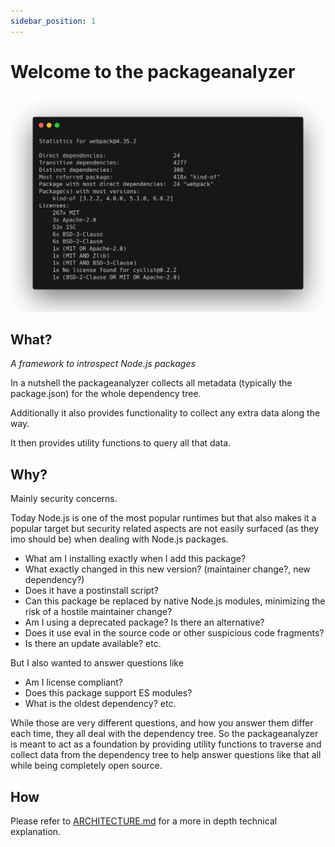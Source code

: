 ```yaml
---
sidebar_position: 1
---
```


# Welcome to the packageanalyzer
![](https://raw.githubusercontent.com/tmkn/packageanalyzer/master/banner.png)
## What?
_A framework to introspect Node.js packages_

In a nutshell the packageanalyzer collects all metadata (typically the package.json) for the whole dependency tree.

Additionally it also provides functionality to collect any extra data along the way.

It then provides utility functions to query all that data.

## Why?
Mainly security concerns.

Today Node.js is one of the most popular runtimes but that also makes it a popular target but security related aspects are not easily surfaced (as they imo should be) when dealing with Node.js packages.
* What am I installing exactly when I add this package?
* What exactly changed in this new version? (maintainer change?, new dependency?)
* Does it have a postinstall script?
* Can this package be replaced by native Node.js modules, minimizing the risk of a hostile maintainer change?
* Am I using a deprecated package? Is there an alternative?
* Does it use eval in the source code or other suspicious code fragments?
* Is there an update available?
etc.

But I also wanted to answer questions like
* Am I license compliant?
* Does this package support ES modules?
* What is the oldest dependency?
etc.

While those are very different questions, and how you answer them differ each time, they all deal with the dependency tree. So the packageanalyzer is meant to act as a foundation by providing utility functions to traverse and collect data from the dependency tree to help answer questions like that all while being completely open source.

## How
Please refer to [ARCHITECTURE.md](https://github.com/tmkn/packageanalyzer/blob/master/ARCHITECTURE.md) for a more in depth technical explanation.
